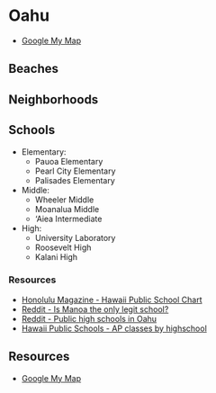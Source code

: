 # Oahu

- [Google My Map](https://www.google.com/maps/d/edit?mid=140gPqk_yTmdIMQdBkTsRDZSbWMDh6RS7&ll=21.485947960666294%2C-158.00282975437517&z=11)

## Beaches

## Neighborhoods

## Schools

- Elementary:
  - Pauoa Elementary
  - Pearl City Elementary
  - Palisades Elementary
- Middle:
  - Wheeler Middle
  - Moanalua Middle
  - ‘Aiea Intermediate
- High:
  - University Laboratory
  - Roosevelt High
  - Kalani High

### Resources

- [Honolulu Magazine - Hawaii Public School Chart](http://www.honolulumagazine.com/Honolulu-Magazine/April-2017/Hawaii-Public-School-Chart-2017/)
- [Reddit - Is Manoa the only legit school?](https://www.reddit.com/r/UniversityofHawaii/comments/8bdhiv/is_uh_manoa_the_only_legit_school_on_oahu_that/)
- [Reddit - Public high schools in Oahu](https://www.reddit.com/r/Hawaii/comments/7pk9l8/questionpublic_high_schools_on_oahu/)
- [Hawaii Public Schools - AP classes by highschool](http://www.hawaiipublicschools.org/TeachingAndLearning/Testing/AdvancedPlacement/Pages/APcourses.aspx)

## Resources

- [Google My Map](https://www.google.com/maps/d/edit?mid=140gPqk_yTmdIMQdBkTsRDZSbWMDh6RS7&ll=21.485947960666294%2C-158.00282975437517&z=11)
